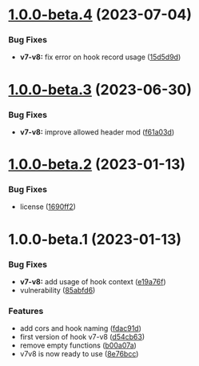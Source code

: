 # [1.0.0-beta.4](https://github.com/ForestAdmin/forest-codemod/compare/v1.0.0-beta.3...v1.0.0-beta.4) (2023-07-04)


### Bug Fixes

* **v7-v8:** fix error on hook record usage ([15d5d9d](https://github.com/ForestAdmin/forest-codemod/commit/15d5d9d11c9f674ce8aee2723894b5e68ddd7393))

# [1.0.0-beta.3](https://github.com/ForestAdmin/forest-codemod/compare/v1.0.0-beta.2...v1.0.0-beta.3) (2023-06-30)


### Bug Fixes

* **v7-v8:** improve allowed header mod ([f61a03d](https://github.com/ForestAdmin/forest-codemod/commit/f61a03d83ecdcf92ecdf44dadcb4c71189aceb95))

# [1.0.0-beta.2](https://github.com/ForestAdmin/forest-codemod/compare/v1.0.0-beta.1...v1.0.0-beta.2) (2023-01-13)


### Bug Fixes

* license ([1690ff2](https://github.com/ForestAdmin/forest-codemod/commit/1690ff223b9877b2aea30060a3673289bae242b6))

# 1.0.0-beta.1 (2023-01-13)


### Bug Fixes

* **v7-v8:** add usage of hook context ([e19a76f](https://github.com/ForestAdmin/forest-codemod/commit/e19a76f3717dbbb75e8860fe883bab6e637f0353))
* vulnerability ([85abfd6](https://github.com/ForestAdmin/forest-codemod/commit/85abfd633d9436e2be6334c12c9c93273b90ef8e))


### Features

* add cors and hook naming ([fdac91d](https://github.com/ForestAdmin/forest-codemod/commit/fdac91de375c1a6f2da1ea98e25636490b89ce14))
* first version of hook v7-v8 ([d54cb63](https://github.com/ForestAdmin/forest-codemod/commit/d54cb634f60488298dc071e1f11e1c918a04cf8a))
* remove empty functions ([b00a07a](https://github.com/ForestAdmin/forest-codemod/commit/b00a07a9805ea51b4ad751d6f1051832586663f1))
* v7v8 is now ready to use ([8e76bcc](https://github.com/ForestAdmin/forest-codemod/commit/8e76bccf30bccc8f3c4d66f23bffe5b0ec741547))
